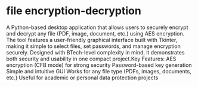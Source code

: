 # file encryption-decryption 
A Python-based desktop application that allows users to securely encrypt and decrypt any file (PDF, image, document, etc.) using AES encryption. The tool features a user-friendly graphical interface built with Tkinter, making it simple to select files, set passwords, and manage encryption securely. Designed with BTech-level complexity in mind, it demonstrates both security and usability in one compact project.Key Features:  AES encryption (CFB mode) for strong security  Password-based key generation  Simple and intuitive GUI  Works for any file type (PDFs, images, documents, etc.)  Useful for academic or personal data protection projects
